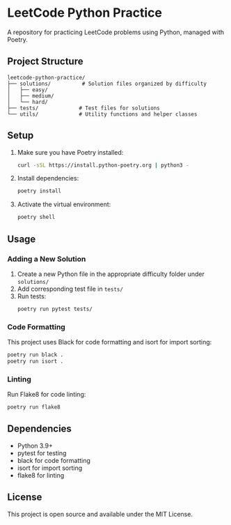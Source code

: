 # LeetCode Python Practice

A repository for practicing LeetCode problems using Python, managed with Poetry.

## Project Structure

```
leetcode-python-practice/
├── solutions/          # Solution files organized by difficulty
│   ├── easy/
│   ├── medium/
│   └── hard/
├── tests/             # Test files for solutions
└── utils/             # Utility functions and helper classes
```

## Setup

1. Make sure you have Poetry installed:
   ```bash
   curl -sSL https://install.python-poetry.org | python3 -
   ```

2. Install dependencies:
   ```bash
   poetry install
   ```

3. Activate the virtual environment:
   ```bash
   poetry shell
   ```

## Usage

### Adding a New Solution

1. Create a new Python file in the appropriate difficulty folder under `solutions/`
2. Add corresponding test file in `tests/`
3. Run tests:
   ```bash
   poetry run pytest tests/
   ```

### Code Formatting

This project uses Black for code formatting and isort for import sorting:

```bash
poetry run black .
poetry run isort .
```

### Linting

Run Flake8 for code linting:

```bash
poetry run flake8
```

## Dependencies

- Python 3.9+
- pytest for testing
- black for code formatting
- isort for import sorting
- flake8 for linting

## License

This project is open source and available under the MIT License.
